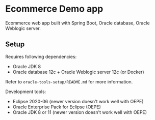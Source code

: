 # Ecommerce Demo app

Ecommerce web app built with Spring Boot, Oracle database, Oracle Weblogic server.

## Setup

Requires following dependencies:

- Oracle JDK 8
- Oracle database 12c + Oracle Weblogic server 12c (or Docker)

Refer to `oracle-tools-setup/README.md` for more information.

Development tools:

- Eclipse 2020-06 (newer version doesn't work well with OEPE)
- Oracle Enterprise Pack for Eclipse (OEPE)
- Oracle JDK 8 or 11 (newer version doesn't work well with OEPE)